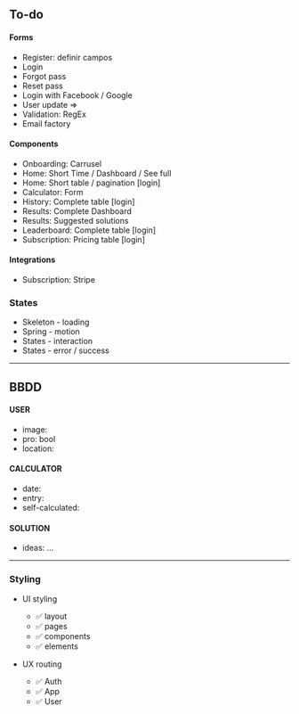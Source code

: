 
## To-do

#### Forms
- Register: definir campos
- Login
- Forgot pass
- Reset pass
- Login with Facebook / Google
- User update
=>
- Validation: RegEx
- Email factory

#### Components
- Onboarding: Carrusel
- Home: Short Time / Dashboard / See full
- Home: Short table / pagination [login]
- Calculator: Form
- History: Complete table [login]
- Results: Complete Dashboard
- Results: Suggested solutions 
- Leaderboard: Complete table [login]
- Subscription: Pricing table [login]

#### Integrations
- Subscription: Stripe

### States
- Skeleton - loading
- Spring - motion
- States - interaction 
- States - error / success


----------------

## BBDD

#### USER
- image:
- pro: bool
- location: 

#### CALCULATOR
- date:
- entry:
- self-calculated: 

#### SOLUTION
- ideas: …


----------------

### Styling
- UI styling
  - ✅ layout
  - ✅ pages
  - ✅ components
  - ✅ elements

- UX routing
  - ✅ Auth
  - ✅ App
  - ✅ User
